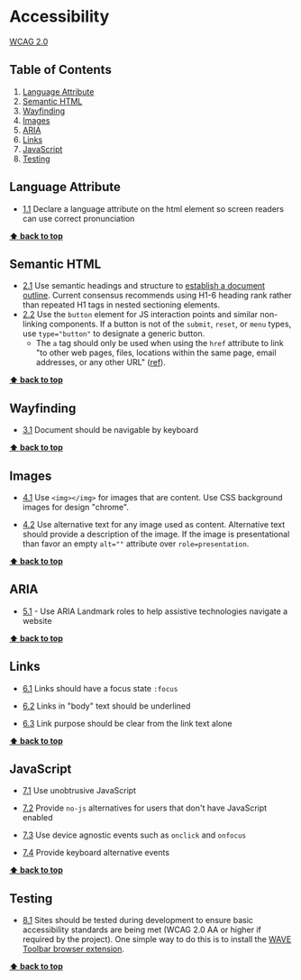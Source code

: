 # Accessibility

[WCAG 2.0](https://www.w3.org/TR/WCAG20/)

## Table of Contents
  1. [Language Attribute](#language-attribute)
  2. [Semantic HTML](#semantic-html)
  3. [Wayfinding](#wayfinding)
  4. [Images](#images)
  5. [ARIA](#aria)
  6. [Links](#links)
  7. [JavaScript](#javascript)
  8. [Testing](#testing)

## Language Attribute

  <a name="languageAttribute--definition"></a><a name="1.1"></a>
  - [1.1](#languageAttribute--definition) Declare a language attribute on the html element so screen readers can use correct pronunciation

**[⬆ back to top](#table-of-contents)**

## Semantic HTML

  <a name="semanticHtml--definition"></a><a name="2.1"></a>
  - [2.1](#semanticHtml--definition) Use semantic headings and structure to [establish a document outline](https://developer.mozilla.org/en-US/docs/Web/Guide/HTML/Using_HTML_sections_and_outlines). Current consensus recommends using H1-6 heading rank rather than repeated H1 tags in nested sectioning elements.
  <a name="semanticHtml--buttons"></a><a name="2.1"></a>
  - [2.2](#semanticHtml--buttons) Use the `button` element for JS interaction points and similar non-linking components. If a button is not of the `submit`, `reset`, or `menu` types, use `type="button"` to designate a generic button.
    - The `a` tag should only be used when using the `href` attribute to link "to other web pages, files, locations within the same page, email addresses, or any other URL" ([ref](https://developer.mozilla.org/en-US/docs/Web/HTML/Element/a)).

**[⬆ back to top](#table-of-contents)**

## Wayfinding

  <a name="wayfinding--definition"></a><a name="3.1"></a>
  - [3.1](#wayfinding--definition) Document should be navigable by keyboard

**[⬆ back to top](#table-of-contents)**

## Images

  <a name="images--html"></a><a name="4.1"></a>
  - [4.1](#images--html) Use `<img></img>` for images that are content. Use CSS background images for design "chrome".

  <a name="images--alternatives"></a><a name="4.2"></a>
  - [4.2](#images--alternatives) Use alternative text for any image used as content. Alternative text should provide a description of the image. If the image is presentational than favor an empty `alt=""` attribute over `role=presentation`.

**[⬆ back to top](#table-of-contents)**

## ARIA

  <a name="aria--definition"></a><a name="5.1"></a>
  - [5.1](#aria--definition) - Use ARIA Landmark roles to help assistive technologies navigate a website

**[⬆ back to top](#table-of-contents)**

## Links

  <a name="links--focus-state"></a><a name="6.1"></a>
  - [6.1](#links--focus-state) Links should have a focus state `:focus`

  <a name="links--in-body"></a><a name="6.2"></a>
  - [6.2](#links--in-body) Links in "body" text should be underlined

  <a name="links--purpose"></a><a name="6.3"></a>
  - [6.3](#links--purpose) Link purpose should be clear from the link text alone

**[⬆ back to top](#table-of-contents)**

## JavaScript

  <a name="javascript--unobtrusive"></a><a name="7.1"></a>
  - [7.1](#javascript--unobtrusive) Use unobtrusive JavaScript

  <a name="javascript--alternative"></a><a name="7.2"></a>
  - [7.2](#javascript--alternative) Provide `no-js` alternatives for users that don't have JavaScript enabled

  <a name="javascript--events"></a><a name="7.3"></a>
  - [7.3](#javascript--events) Use device agnostic events such as `onclick` and `onfocus`

  <a name="javascript--keyboard-events"></a><a name="7.4"></a>
  - [7.4](#javascript--keyboard-events) Provide keyboard alternative events

**[⬆ back to top](#table-of-contents)**

## Testing

  <a name="testing"></a><a name="8.1"></a>
  - [8.1](#testing) Sites should be tested during development to ensure basic accessibility standards are being met (WCAG 2.0 AA or higher if required by the project). One simple way to do this is to install the [WAVE Toolbar browser extension](http://wave.webaim.org/extension/).

**[⬆ back to top](#table-of-contents)**
